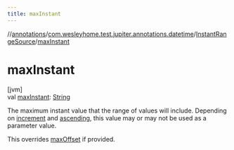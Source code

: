 ```yaml
---
title: maxInstant
---
```

//[annotations](../../../index.html)/[com.wesleyhome.test.jupiter.annotations.datetime](../index.html)/[InstantRangeSource](index.html)/[maxInstant](max-instant.html)



# maxInstant



[jvm]\
val [maxInstant](max-instant.html): [String](https://kotlinlang.org/api/latest/jvm/stdlib/kotlin/-string/index.html)



The maximum instant value that the range of values will include. Depending on [increment](increment.html) and [ascending](ascending.html), this value may or may not be used as a parameter value.



This overrides [maxOffset](max-offset.html) if provided.




